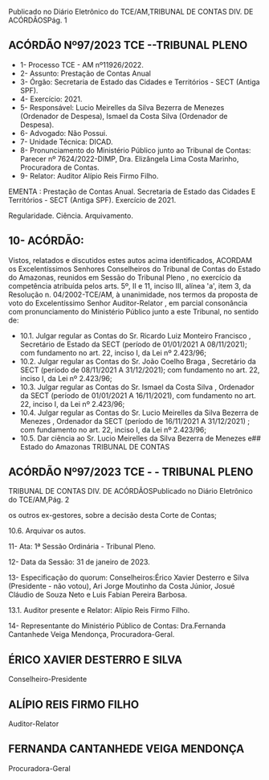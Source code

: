 Publicado  no  Diário  Eletrônico do TCE/AM,TRIBUNAL DE CONTAS DIV. DE ACÓRDÃOSPág. 1

## ACÓRDÃO Nº97/2023  TCE --TRIBUNAL PLENO

- 1- Processo TCE - AM nº11926/2022.
- 2- Assunto: Prestação de Contas Anual
- 3- Órgão: Secretaria de Estado das Cidades e Territórios - SECT (Antiga SPF).
- 4- Exercício: 2021.
- 5- Responsável: Lucio Meirelles da Silva Bezerra de Menezes (Ordenador de Despesa), Ismael da Costa Silva (Ordenador de Despesa).
- 6- Advogado: Não Possui.
- 7- Unidade Técnica: DICAD.
- 8- Pronunciamento  do  Ministério  Público  junto  ao  Tribunal  de  Contas: Parecer  nº 7624/2022-DIMP, Dra. Elizângela Lima Costa Marinho, Procuradora de Contas.
- 9- Relator: Auditor Alípio Reis Firmo Filho.

EMENTA : Prestação  de  Contas  Anual.  Secretaria de Estado das Cidades E Territórios - SECT (Antiga SPF). Exercício de 2021.

Regularidade. Ciência. Arquivamento.

## 10-  ACÓRDÃO:

Vistos, relatados e discutidos estes autos acima identificados, ACORDAM os Excelentíssimos Senhores Conselheiros do Tribunal de Contas do Estado do Amazonas, reunidos em Sessão do Tribunal Pleno , no exercício da competência atribuída pelos arts. 5º, II e 11, inciso III, alínea 'a', item 3, da Resolução n. 04/2002-TCE/AM, à unanimidade, nos  termos  da  proposta  de  voto  do  Excelentíssimo  Senhor  Auditor-Relator ,  em  parcial consonância com pronunciamento do Ministério Público junto a este Tribunal, no sentido de:

- 10.1. Julgar regular as Contas do Sr. Ricardo Luiz Monteiro Francisco , Secretário de Estado da SECT (período de 01/01/2021 A 08/11/2021); com fundamento no art. 22, inciso I, da Lei nº 2.423/96;
- 10.2. Julgar regular as Contas do Sr. João Coelho Braga ,  Secretário da SECT (período de 08/11/2021 A 31/12/2021); com fundamento no art. 22, inciso I, da Lei nº 2.423/96;
- 10.3. Julgar regular as Contas do Sr. Ismael da Costa Silva ,  Ordenador da SECT (período de 01/01/2021 A 16/11/2021), com fundamento no art. 22, inciso I, da Lei nº 2.423/96;
- 10.4. Julgar regular as  Contas  do Sr.  Lucio Meirelles da Silva Bezerra de Menezes , Ordenador da SECT  (período de 16/11/2021 A 31/12/2021) ; com fundamento no art. 22, inciso I, da Lei nº 2.423/96;
- 10.5. Dar ciência ao Sr. Lucio Meirelles da Silva Bezerra de Menezes e## Estado do Amazonas TRIBUNAL DE CONTAS

## ACÓRDÃO Nº97/2023  TCE - - TRIBUNAL PLENO

TRIBUNAL DE CONTAS DIV. DE ACÓRDÃOSPublicado  no  Diário  Eletrônico do TCE/AM,Pág. 2

os outros ex-gestores, sobre a decisão desta Corte de Contas;

10.6. Arquivar os autos.

11-  Ata: 1ª Sessão Ordinária - Tribunal Pleno.

12-  Data da Sessão: 31 de janeiro de 2023.

13-  Especificação do quorum: Conselheiros:Érico Xavier Desterro e Silva (Presidente - não votou), Ari Jorge Moutinho da Costa Júnior, Josué Cláudio de Souza Neto e Luis Fabian Pereira Barbosa.

13.1. Auditor presente e Relator: Alípio Reis Firmo Filho.

14-  Representante do Ministério Público de Contas: Dra.Fernanda Cantanhede Veiga Mendonça, Procuradora-Geral.

## ÉRICO XAVIER DESTERRO E SILVA

Conselheiro-Presidente

## ALÍPIO REIS FIRMO FILHO

Auditor-Relator

## FERNANDA CANTANHEDE VEIGA MENDONÇA

Procuradora-Geral